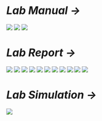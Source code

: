 # *Lab Manual →*

<img src="PNGs/Lab_09 - Synchronous Sequential Circuits-1.png">
<img src="PNGs/Lab_09 - Synchronous Sequential Circuits-2.png">
<img src="PNGs/Lab_09 - Synchronous Sequential Circuits-3.png">

# *Lab Report →*

<img src="PNGs/Lab_Report_09-Synchronous Sequential Circuits-01.png">
<img src="PNGs/Lab_Report_09-Synchronous Sequential Circuits-02.png">
<img src="PNGs/Lab_Report_09-Synchronous Sequential Circuits-03.png">
<img src="PNGs/Lab_Report_09-Synchronous Sequential Circuits-04.png">
<img src="PNGs/Lab_Report_09-Synchronous Sequential Circuits-05.png">
<img src="PNGs/Lab_Report_09-Synchronous Sequential Circuits-06.png">
<img src="PNGs/Lab_Report_09-Synchronous Sequential Circuits-07.png">
<img src="PNGs/Lab_Report_09-Synchronous Sequential Circuits-08.png">
<img src="PNGs/Lab_Report_09-Synchronous Sequential Circuits-09.png">
<img src="PNGs/Lab_Report_09-Synchronous Sequential Circuits-10.png">
<img src="PNGs/Lab_Report_09-Synchronous Sequential Circuits-11.png">

# *Lab Simulation →*

<img src="PNGs/LAB_09_Simulation - Synchronous Sequential Circuits.png">
